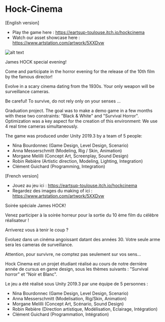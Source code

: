 # Hock-Cinema
[English version]



- Play the game here : https://eartsup-toulouse.itch.io/hockcinema
- Watch our asset showcase here : https://www.artstation.com/artwork/5XXDvw

![alt text](https://img.itch.zone/aW1nLzM0NDUxOTYuanBn/original/J6r7Fo.jpg)


James HOCK special evening!

Come and participate in the horror evening for the release of the 10th film by the famous director!

Evolve in a scary cinema dating from the 1930s. Your only weapon will be surveillance cameras.

Be careful! To survive, do not rely only on your senses ...



Graduation project. The goal was to make a demo game in a few months with these two constraints: "Black & White" and "Survival Horror".
Optimization was a key aspect for the creation of this environment: We use 4 real time cameras simultaneously.

The game was produced under Unity 2019.3 by a team of 5 people:

- Nina Bourdonnec (Game Design, Level Design, Scenario)
- Anna Messerschmitt (Modeling, Rig / Skin, Animation)
- Morgane Melilli (Concept Art, Screenplay, Sound Design)
- Robin Rebière (Artistic direction, Modeling, Lighting, Integration)
- Clément Guichard (Programming, Integration)






[French version]


- Jouez au jeu ici : https://eartsup-toulouse.itch.io/hockcinema
- Regardez des images du making of ici : https://www.artstation.com/artwork/5XXDvw



Soirée spéciale James HOCK!

Venez participer à la soirée horreur pour la sortie du 10 ème film du célèbre réalisateur ! 

Arriverez vous à tenir le coup ?

Evoluez dans un cinéma angoissant datant des années 30. Votre seule arme sera les cameras de surveillance. 

Attention, pour survivre, ne comptez pas seulement sur vos sens...



Hock Cinema est un projet étudiant réalisé au cours de notre dernière année de cursus en game design, sous les thèmes suivants : "Survival horror" et "Noir et Blanc". 

Le jeu a été réalisé sous Unity 2019.3 par une équipe de 5 personnes :

- Nina Bourdonnec (Game Design, Level Design, Scenario)
- Anna Messerschmitt (Modelisation, Rig/Skin, Animation)
- Morgane Melilli (Concept Art, Scénario, Sound Design)
- Robin Rebière (Direction artistique, Modélisation, Eclairage, Intégration)
- Clément Guichard (Programmation, Intégration)
